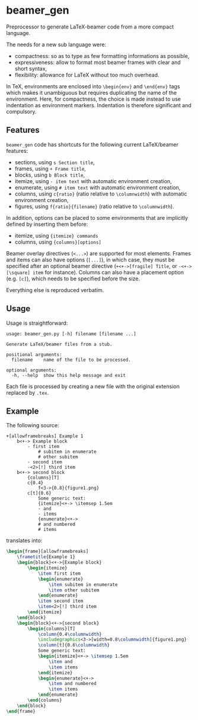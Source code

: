 beamer_gen
==========

Preprocessor to generate LaTeX-beamer code from a more compact language.

The needs for a new sub language were:

- compactness: so as to type as few formatting informations as possible,
- expressiveness: allow to format most beamer frames with clear and short syntax,
- flexibility: allowance for LaTeX without too much overhead.

In TeX, environments are enclosed into ``\begin{env}`` and ``\end{env}`` tags which makes it unambiguous but requires duplicating the name of the environment.
Here, for compactness, the choice is made instead to use indentation as environment markers.
Indentation is therefore significant and compulsory.


Features
--------

``beamer_gen`` code has shortcuts for the following current LaTeX/beamer features:

- sections, using ``s Section title``,
- frames, using ``+ Frame title``,
- blocks, using ``b Block title``,
- itemize, using ``- item text`` with automatic environment creation,
- enumerate, using ``# item text`` with automatic environment creation,
- columns, using ``c{ratio}`` (ratio relative to ``\columnwidth``) with automatic environment creation,
- figures, using ``f{ratio}{filename}`` (ratio relative to ``\columnwidth``).

In addition, options can be placed to some environments that are implicitly defined by inserting them before:

- itemize, using ``{itemize} commands``
- columns, using ``{columns}[options]``


Beamer overlay directives (``<...>``) are supported for most elements.
Frames and items can also have options (``[...]``), in which case, they must be specified after an optional beamer directive (``+<+->[fragile] Title``, or ``-<+->[\square] item`` for instance).
Columns can also have a placement option (e.g. ``[c]``), which needs to be specified before the size.

Everything else is reproduced verbatim.


Usage
-----

Usage is straightforward:

    usage: beamer_gen.py [-h] filename [filename ...]

    Generate LaTeX/beamer files from a stub.

    positional arguments:
      filename    name of the file to be processed.

    optional arguments:
      -h, --help  show this help message and exit

Each file is processed by creating a new file with the original extension replaced by ``.tex``.


Example
-------

The following source:

```
+[allowframebreaks] Example 1
    b<+-> Example block
        - first item
            # subitem in enumerate
            # other subitem
        - second item
        -<2>[!] third item
    b<+-> second block
        {columns}[T]
        c{0.4}
            f<3->{0.8}{figure1.png}
        c[t]{0.6}
            Some generic text:
            {itemize}<+-> \itemsep 1.5em
            - and
            - items
            {enumerate}<+->
            # and numbered
            # items
```

translates into:

```tex
\begin{frame}[allowframebreaks]
    \frametitle{Example 1}
    \begin{block}<+->{Example block}
        \begin{itemize}
            \item first item
            \begin{enumerate}
                \item subitem in enumerate
                \item other subitem
            \end{enumerate}
            \item second item
            \item<2>[!] third item
        \end{itemize}
    \end{block}
    \begin{block}<+->{second block}
        \begin{columns}[T]
            \column{0.4\columnwidth}
            \includegraphics<3->[width=0.8\columnwidth]{figure1.png}
            \column[t]{0.6\columnwidth}
            Some generic text:
            \begin{itemize}<+-> \itemsep 1.5em
                \item and
                \item items
            \end{itemize}
            \begin{enumerate}<+->
                \item and numbered
                \item items
            \end{enumerate}
        \end{columns}
    \end{block}
\end{frame}
```
